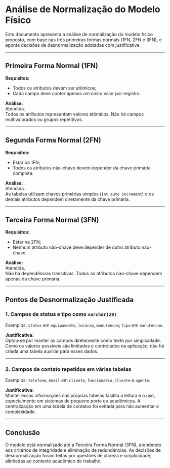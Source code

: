 # Análise de Normalização do Modelo Físico

Este documento apresenta a análise de normalização do modelo físico proposto, com base nas três primeiras formas normais (1FN, 2FN e 3FN), e aponta decisões de desnormalização adotadas com justificativa.

---

## Primeira Forma Normal (1FN)

**Requisitos:**
- Todos os atributos devem ser atômicos;
- Cada campo deve conter apenas um único valor por registro.

**Análise:**  
Atendida.  
Todos os atributos representam valores atômicos. Não há campos multivalorados ou grupos repetitivos.

---

## Segunda Forma Normal (2FN)

**Requisitos:**
- Estar na 1FN;
- Todos os atributos não-chave devem depender da chave primária completa.

**Análise:**  
Atendida.  
As tabelas utilizam chaves primárias simples (`int auto increment`) e os demais atributos dependem diretamente da chave primária.

---

## Terceira Forma Normal (3FN)

**Requisitos:**
- Estar na 2FN;
- Nenhum atributo não-chave deve depender de outro atributo não-chave.

**Análise:**  
Atendida.  
Não há dependências transitivas. Todos os atributos não-chave dependem apenas da chave primária.

---

## Pontos de Desnormalização Justificada

### 1. Campos de status e tipo como `varchar(20)`

Exemplos: `status` em `equipamento`, `locacao`, `manutencao`; `tipo` em `manutencao`.

**Justificativa:**  
Optou-se por manter os campos diretamente como texto por simplicidade. Como os valores possíveis são limitados e controlados na aplicação, não foi criada uma tabela auxiliar para esses dados.

---

### 2. Campos de contato repetidos em várias tabelas

Exemplos: `telefone`, `email` em `cliente`, `funcionario_cliente` e `agente`.

**Justificativa:**  
Manter essas informações nas próprias tabelas facilita a leitura e o uso, especialmente em sistemas de pequeno porte ou acadêmicos. A centralização em uma tabela de contatos foi evitada para não aumentar a complexidade.

---

## Conclusão

O modelo está normalizado até a Terceira Forma Normal (3FN), atendendo aos critérios de integridade e eliminação de redundâncias. As decisões de desnormalização foram feitas por questões de clareza e simplicidade, alinhadas ao contexto acadêmico do trabalho.
